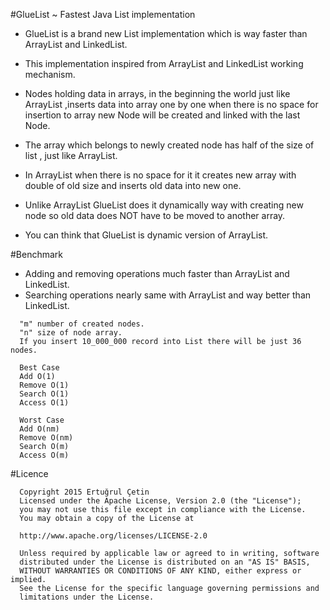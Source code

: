 #GlueList ~ Fastest Java List implementation

 - GlueList is a brand new List implementation which is way faster than ArrayList and LinkedList.
 
 - This implementation inspired from ArrayList and LinkedList working mechanism.
  
  - Nodes holding data in arrays, in the beginning the world just like ArrayList ,inserts data into array one by one when there is no space for insertion to array
  new Node will be created and linked with the last Node.
  
  - The array which belongs to newly created node has half of the size of list , just like ArrayList.
  
  - In ArrayList when there is no space for it it creates new array with double of old size and inserts old data into new one.
  
  - Unlike ArrayList GlueList does it dynamically way with creating new node so old data does NOT have to be moved to another array.
  
  - You can think that GlueList is dynamic version of ArrayList.
  
#Benchmark
 - Adding and removing operations much faster than ArrayList and LinkedList.
 - Searching operations nearly same with ArrayList and way better than LinkedList.

```  
  "m" number of created nodes.
  "n" size of node array.
  If you insert 10_000_000 record into List there will be just 36 nodes.
  
  Best Case
  Add O(1)
  Remove O(1)
  Search O(1)
  Access O(1)
  
  Worst Case
  Add O(nm)
  Remove O(nm)
  Search O(m)
  Access O(m)
```

#Licence
```
  Copyright 2015 Ertuğrul Çetin
  Licensed under the Apache License, Version 2.0 (the "License");
  you may not use this file except in compliance with the License.
  You may obtain a copy of the License at
  
  http://www.apache.org/licenses/LICENSE-2.0
  
  Unless required by applicable law or agreed to in writing, software
  distributed under the License is distributed on an "AS IS" BASIS,
  WITHOUT WARRANTIES OR CONDITIONS OF ANY KIND, either express or implied.
  See the License for the specific language governing permissions and
  limitations under the License.
```
